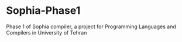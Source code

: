 # Sophia-Phase1
Phase 1 of Sophia compiler, a project for Programming Languages and Compilers in University of Tehran
